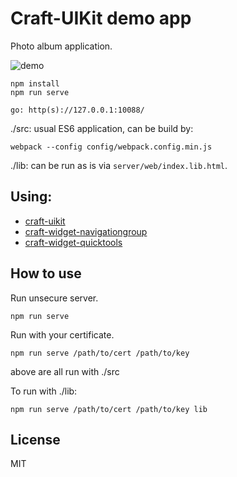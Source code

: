 
# Craft-UIKit demo app

Photo album application.

![demo](...)

``` 
npm install
npm run serve

go: http(s)://127.0.0.1:10088/
``` 

./src: usual ES6 application, can be build by:

``` 
webpack --config config/webpack.config.min.js
``` 

./lib: can be run as is via `server/web/index.lib.html`.


## Using:

* [craft-uikit](https://github.com/craftkit/craft-uikit)
* [craft-widget-navigationgroup](https://github.com/craftkit/craft-widget-navigationgroup)
* [craft-widget-quicktools](https://github.com/craftkit/craft-widget-quicktools)


## How to use

Run unsecure server.

``` 
npm run serve
``` 

Run with your certificate.

``` 
npm run serve /path/to/cert /path/to/key
``` 

above are all run with ./src

To run with ./lib:

``` 
npm run serve /path/to/cert /path/to/key lib
``` 


## License

MIT


